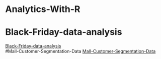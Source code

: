 # Analytics-With-R
# Black-Friday-data-analysis
<a href="http://rpubs.com/ghorai77/507576">Black-Friday-data-analysis </a> <br>
#Mall-Customer-Segmentation-Data
<a href="http://rpubs.com/ghorai77/505252">Mall-Customer-Segmentation-Data</a>

